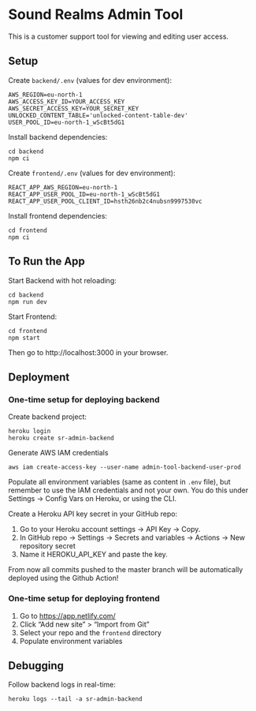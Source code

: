 # Sound Realms Admin Tool

This is a customer support tool for viewing and editing user access.

## Setup

Create `backend/.env` (values for dev environment):

    AWS_REGION=eu-north-1
    AWS_ACCESS_KEY_ID=YOUR_ACCESS_KEY
    AWS_SECRET_ACCESS_KEY=YOUR_SECRET_KEY
    UNLOCKED_CONTENT_TABLE='unlocked-content-table-dev'
    USER_POOL_ID=eu-north-1_wScBt5dG1

Install backend dependencies:

    cd backend
    npm ci

Create `frontend/.env` (values for dev environment):

    REACT_APP_AWS_REGION=eu-north-1
    REACT_APP_USER_POOL_ID=eu-north-1_wScBt5dG1
    REACT_APP_USER_POOL_CLIENT_ID=hsth26nb2c4nubsn9997530vc

Install frontend dependencies:

    cd frontend
    npm ci

## To Run the App

Start Backend with hot reloading:

    cd backend
    npm run dev

Start Frontend:

    cd frontend
    npm start

Then go to http://localhost:3000 in your browser.

## Deployment

### One-time setup for deploying backend
Create backend project:

    heroku login
    heroku create sr-admin-backend

Generate AWS IAM credentials
 
    aws iam create-access-key --user-name admin-tool-backend-user-prod

Populate all environment variables (same as content in `.env` file), but remember to use the IAM credentials and not your own. You do this under Settings -> Config Vars on Heroku, or using the CLI.

Create a Heroku API key secret in your GitHub repo:

1. Go to your Heroku account settings → API Key → Copy.
2. In GitHub repo → Settings → Secrets and variables → Actions → New repository secret
3. Name it HEROKU_API_KEY and paste the key.

From now all commits pushed to the master branch will be automatically deployed using the Github Action!

### One-time setup for deploying frontend
1. Go to https://app.netlify.com/
2. Click “Add new site” > “Import from Git”
3. Select your repo and the `frontend` directory
4. Populate environment variables

## Debugging

Follow backend logs in real-time:

    heroku logs --tail -a sr-admin-backend
